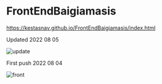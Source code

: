 # FrontEndBaigiamasis

https://kestasnav.github.io/FrontEndBaigiamasis/index.html

Updated 2022 08 05

![update](https://user-images.githubusercontent.com/107037107/183067002-58f2cc84-d9dc-433d-b0d9-d83f670facdc.png)

First push 2022 08 04

![front](https://user-images.githubusercontent.com/107037107/182879915-d9eab608-f940-4df1-89d1-7a1b8a7ec2a2.png)
